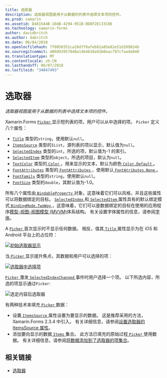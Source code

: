 ```yaml
---
title: 选取器
description: 选取器视图是用于从数据的列表中选择文本项的控件。
ms.prod: xamarin
ms.assetid: D4815A4B-104B-4294-951B-BD8F2EC33C86
ms.technology: xamarin-forms
author: davidbritch
ms.author: dabritch
ms.date: 06/04/2018
ms.openlocfilehash: 7f0050351ca28d7f8afeb82a85e82e51d399824b
ms.sourcegitcommit: d80d93957040a14b4638a91b0eac797cfaade840
ms.translationtype: MT
ms.contentlocale: zh-CN
ms.lasthandoff: 06/07/2018
ms.locfileid: "34847493"
---
```

# <a name="picker"></a>选取器

_选取器视图是用于从数据的列表中选择文本项的控件。_

Xamarin.Forms [ `Picker` ](xref:Xamarin.Forms.Picker)显示短列表的项，用户可以从中选择的项。 `Picker` 定义八个属性：

- [`Title`](xref:Xamarin.Forms.Picker.Title) 类型的`string`，使用默认`null`。
- [`ItemsSource`](xref:Xamarin.Forms.Picker.ItemsSource) 类型的`IList`，源列表的项以显示，默认值为`null`。
- [`SelectedIndex`](xref:Xamarin.Forms.Picker.SelectedIndex) 类型的`int`，所选的项，默认值为-1 的索引。
- [`SelectedItem`](xref:Xamarin.Forms.Picker.SelectedItem) 类型的`object`，所选的项目，默认为`null`。
- [`TextColor`](xref:Xamarin.Forms.Picker.TextColor) 类型的[ `Color` ](xref:Xamarin.Forms.Color)，用来显示的文本，默认为颜色[ `Color.Default` ](https://developer.xamarin.com/api/property/Xamarin.Forms.Color.Default/)。
- [`FontAttributes`](xref:Xamarin.Forms.Picker.FontAttributes) 类型的[ `FontAttributes` ](xref:Xamarin.Forms.FontAttributes)，使用默认[ `FontAtributes.None` ](xref:Xamarin.Forms.FontAttributes.None)。
- [`FontFamily`](xref:Xamarin.Forms.Picker.FontFamily) 类型的`string`，使用默认`null`。
- [`FontSize`](xref:Xamarin.Forms.Picker.FontSize) 类型的`double`，其默认值为-1.0。

所有八个属性由[ `BindableProperty` ](xref:Xamarin.Forms.BindableProperty)对象，这意味着它们可以风格，并且这些属性可以将数据绑定的目标。 [ `SelectedIndex` ](xref:Xamarin.Forms.Picker.SelectedIndex)和[ `SelectedItem` ](xref:Xamarin.Forms.Picker.SelectedItem)属性具有的默认绑定模式[ `BindingMode.TwoWay` ](xref:Xamarin.Forms.BindingMode.TwoWay)，这意味着，它们可以是数据绑定的目标在使用的应用程序[模型-视图-视图模型 (MVVM)](~/xamarin-forms/enterprise-application-patterns/mvvm.md)体系结构。 有关设置字体属性的信息，请参阅[字体](~/xamarin-forms/user-interface/text/fonts.md)。

A [ `Picker` ](https://developer.xamarin.com/api/type/Xamarin.Forms.Picker/)首次显示时不显示任何数据。 相反，值其[ `Title` ](https://developer.xamarin.com/api/property/Xamarin.Forms.Picker.Title/)属性显示为在 iOS 和 Android 平台上的占位符：

[![](images/picker-initial.png "初始选取器显示")](images/picker-initial-large.png#lightbox "初始选取器显示")

当[ `Picker` ](https://developer.xamarin.com/api/type/Xamarin.Forms.Picker/)显示提升焦点，其数据和用户可以选择的项：

[![](images/picker-selection.png "选取器中选择项")](images/picker-selection-large.png#lightbox "选取器中选择项")

[ `Picker` ](xref:Xamarin.Forms.Picker)激发[ `SelectedIndexChanged` ](xref:Xamarin.Forms.Picker.SelectedIndexChanged)事件时用户选择一个项。 以下所选内容，所选的项显示通过`Picker`:

![](images/picker-after-selection.png "选定内容后选取器")

有两种技术来填充[ `Picker` ](https://developer.xamarin.com/api/type/Xamarin.Forms.Picker/)数据：

- 设置[ `ItemsSource` ](https://developer.xamarin.com/api/property/Xamarin.Forms.Picker.ItemsSource/)属性设置为要显示的数据。 这是推荐采用的方法，Xamarin.Forms 2.3.4 中引入。 有关详细信息，请参阅[设置选取器的 ItemsSource 属性](populating-itemssource.md)。
- 添加要向显示的数据[ `Items` ](https://developer.xamarin.com/api/property/Xamarin.Forms.Picker.Items/)集合。 此方法已填充的原始过程[ `Picker` ](https://developer.xamarin.com/api/type/Xamarin.Forms.Picker/)使用数据。 有关详细信息，请参阅[将数据添加到了选取器的项集合](populating-items.md)。

## <a name="related-links"></a>相关链接

- [选取器](https://developer.xamarin.com/api/type/Xamarin.Forms.Picker/)
